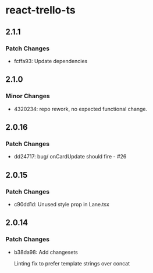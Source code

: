 # react-trello-ts

## 2.1.1

### Patch Changes

- fcffa93: Update dependencies

## 2.1.0

### Minor Changes

- 4320234: repo rework, no expected functional change.

## 2.0.16

### Patch Changes

- dd24717: bug/ onCardUpdate should fire - #26

## 2.0.15

### Patch Changes

- c90dd1d: Unused style prop in Lane.tsx

## 2.0.14

### Patch Changes

- b38da98: Add changesets

  Linting fix to prefer template strings over concat
